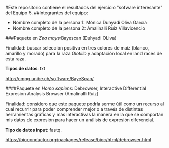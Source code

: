 #Este repositorio contiene el resultados del ejercicio "sofware interesante" del Equipo 5.
##Integrantes del equipo: 
* Nombre completo de la persona 1: Mónica Duhyadi Oliva García 
* Nombre completo de la persona 2: Amalinalli Ruiz Villavicencio

###Paquete en *Zea mays*:Bayescan (Duhyadi OLiva)

Finalidad: buscar selección positiva en tres colores de maíz (blanco, amarillo y morado) para la raza *Olotillo* y adaptación local en land races de esta raza. 

**Tipos de datos**: txt

<http://cmpg.unibe.ch/software/BayeScan/>

####Paquete en *Homo sapiens*: Debrowser, Interactive Differential Expresion Analysis Browser (Amalinalli Ruiz)

Finalidad: considero que este paquete podría serme útil como un recurso al cual recurrir para poder comprender mejor o a través de distintas herramientas gráficas y más interactivas la manera en la que se comportan mis datos de expresión para hacer un análisis de expresión diferencial. 

**Tipo de datos input**: fastq. 

<https://bioconductor.org/packages/release/bioc/html/debrowser.html>

